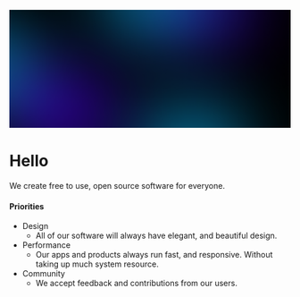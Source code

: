 ![Banner](/profile/banner.png)

# Hello

We create free to use, open source software for everyone.

#### Priorities
- Design
  - All of our software will always have elegant, and beautiful design.
- Performance
  - Our apps and products always run fast, and responsive. Without taking up much system resource.
- Community
  - We accept feedback and contributions from our users.
